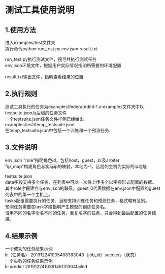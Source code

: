 
测试工具使用说明
================
1.使用方法
------
进入examples/test文件夹<br>
执行命令python run_test.py env.json result.txt<br>

run_test.py执行测试文件，搜寻并执行测试任务<br>
env.json环境文件，根据用户实际情况指明所需要的环境配置<br>  
result.txt输出文件，指明查看结果的位置<br>

2.执行规则
---------
测试工具执行的任务为examples/federatedml-1.x-examples文件夹中以testsuite.json为后缀的任务文件<br>
一个testsuite.json任务文件样例已经给出<br>
examples/test/temp_testsuite.json<br>
在temp_testsuite.json中包括一个训练和一个预测任务.<br>

3.文件说明
-----------
env.json
"role"指明角色id，包括host，guest，以及arbiter<br>
"ip_map"构建角色与实际ip的映射，本地为-1，远程的主机为实际的ip地址<br>

testsuite.json<br>
data字段支持多个任务，在列表中可以一次性上传多个以字典形式配置的数据。<br>
其中role字段建立与env.json的联系，guest_0代表数据在env.json中配置的guest列表中的第一个主机上。<br>
tasks配置需要执行的任务，目前支持训练任务和预测任务，格式略有区别。<br>
预测任务需要在task字段指明产生模型的训练任务名。<br>
请用不同的名字命名不同的任务，重复名字的任务，只会得到最后配置的任务结果。<br>
  
 4.结果示例
 -----------
  一个成功的任务结果示例<br>
  lr（任务名）     201912241035408383043（job_id）success（状态）<br>
  一个失败的任务结果示例<br>
  lr-predict      201912241039146131304failed
